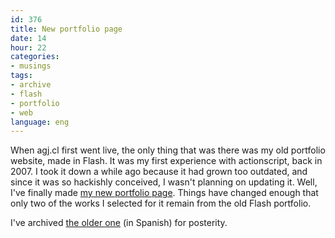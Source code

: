 ```yaml
---
id: 376
title: New portfolio page
date: 14
hour: 22
categories:
- musings
tags:
- archive
- flash
- portfolio
- web
language: eng
---
```


When agj.cl first went live, the only thing that was there was my old portfolio website, made in Flash. It was my first experience with actionscript, back in 2007. I took it down a while ago because it had grown too outdated, and since it was so hackishly conceived, I wasn't planning on updating it. Well, I've finally made [my new portfolio page](//www.agj.cl/portfolio/). Things have changed enough that only two of the works I selected for it remain from the old Flash portfolio.

I've archived [the older one](//www.agj.cl/files/archive/portfolio-1/) (in Spanish) for posterity.

